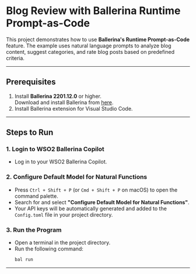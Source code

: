 # Blog Review with Ballerina Runtime Prompt-as-Code

This project demonstrates how to use **Ballerina's Runtime Prompt-as-Code** feature. The example uses natural language prompts to analyze blog content, suggest categories, and rate blog posts based on predefined criteria.

---

## Prerequisites

1. Install **Ballerina 2201.12.0** or higher.  
   Download and install Ballerina from [here](https://ballerina.io/downloads/).
2. Install Ballerina extension for Visual Studio Code.  

---

## Steps to Run

### 1. Login to WSO2 Ballerina Copilot

- Log in to your WSO2 Ballerina Copilot.

### 2. Configure Default Model for Natural Functions

- Press `Ctrl + Shift + P` (or `Cmd + Shift + P` on macOS) to open the command palette.
- Search for and select **"Configure Default Model for Natural Functions"**.
- Your API keys will be automatically generated and added to the `Config.toml` file in your project directory. 

### 3. Run the Program

- Open a terminal in the project directory.
- Run the following command:
  ```bash
  bal run
  ```
---
